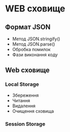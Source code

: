# WEB сховище

## Формат JSON

- Метод JSON.stringify()
- Метод JSON.parse()
- Обробка помилок
- Фази виконання коду

## Web сховище

### Local Storage

- Збереження
- Читання
- Видалення
- Очищення сховища

### Session Storage

